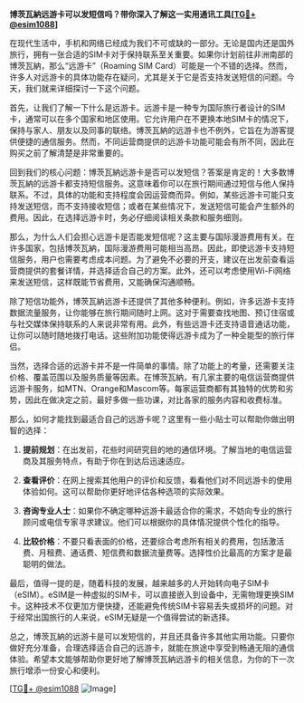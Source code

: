 **博茨瓦納远游卡可以发短信吗？带你深入了解这一实用通讯工具[[TG💪+ @esim1088](https://t.me/s/esim1088)]**

在现代生活中，手机和网络已经成为我们不可或缺的一部分。无论是国内还是国外旅行，拥有一张合适的SIM卡对于保持联系至关重要。如果你计划前往非洲南部的博茨瓦納，那么“远游卡”（Roaming SIM Card）可能是一个不错的选择。然而，许多人对远游卡的具体功能存在疑问，尤其是关于它是否支持发送短信的问题。今天，我们就来详细探讨一下这个问题。

首先，让我们了解一下什么是远游卡。远游卡是一种专为国际旅行者设计的SIM卡，通常可以在多个国家和地区使用。它允许用户在不更换本地SIM卡的情况下，保持与家人、朋友以及同事的联络。博茨瓦納的远游卡也不例外，它旨在为游客提供便捷的通信服务。然而，不同运营商提供的远游卡功能可能会有所不同，因此在购买之前了解清楚是非常重要的。

回到我们的核心问题：博茨瓦納远游卡是否可以发短信？答案是肯定的！大多数博茨瓦納的远游卡都支持短信服务。这意味着你可以在旅行期间通过短信与他人保持联系。不过，具体的功能和支持程度会因运营商而异。例如，某些远游卡可能只支持发送短信，而不支持接收短信；或者在某些情况下，发送短信可能会产生额外的费用。因此，在选择远游卡时，务必仔细阅读相关条款和服务细则。

那么，为什么人们会担心远游卡是否能发短信呢？这主要与国际漫游费用有关。在许多国家，包括博茨瓦納，国际漫游费用可能相当高昂。因此，即使远游卡支持短信服务，用户也需要考虑成本问题。为了避免不必要的开支，建议在出发前查看运营商提供的套餐详情，并选择适合自己的方案。此外，还可以考虑使用Wi-Fi网络来发送短信，这样既能节省费用，又能确保沟通顺畅。

除了短信功能外，博茨瓦納远游卡还提供了其他多种便利。例如，许多远游卡支持数据流量服务，让你能够在旅行期间随时上网。这对于需要查找地图、预订住宿或与社交媒体保持联系的人来说非常有用。此外，有些远游卡还支持语音通话功能，让你可以随时随地拨打电话。这些附加功能使得远游卡成为了一种全能型的旅行伴侣。

当然，选择合适的远游卡并不是一件简单的事情。除了功能上的考量，还需要关注价格、覆盖范围以及服务质量等因素。在博茨瓦納，有几家主要的电信运营商提供远游卡服务，如MTN、Orange和Mascom等。每家运营商都有其独特的优势和劣势，因此在做决定之前，最好多做一些功课，对比各家的服务内容和收费标准。

那么，如何才能找到最适合自己的远游卡呢？这里有一些小贴士可以帮助你做出明智的选择：

1. **提前规划**：在出发前，花些时间研究目的地的通信环境。了解当地的电信运营商及其服务特点，有助于你在到达后迅速适应。
   
2. **查看评价**：在网上搜索其他用户的评价和反馈，看看他们对不同远游卡的使用体验如何。这可以帮助你更好地评估各种选项的实际效果。
   
3. **咨询专业人士**：如果你不确定哪种远游卡最适合你的需求，不妨向专业的旅行顾问或电信专家寻求建议。他们可以根据你的具体情况提供个性化的指导。
   
4. **比较价格**：不要只看表面的价格，还要综合考虑所有相关的费用，包括激活费、月租费、通话费、短信费和数据流量费等。选择性价比最高的方案才是最聪明的做法。

最后，值得一提的是，随着科技的发展，越来越多的人开始转向电子SIM卡（eSIM）。eSIM是一种虚拟的SIM卡，可以直接嵌入到设备中，无需物理更换SIM卡。这种技术不仅更加方便快捷，还能避免传统SIM卡容易丢失或损坏的问题。对于经常出国旅行的人来说，eSIM无疑是一个值得尝试的新选择。

总之，博茨瓦納的远游卡是可以发短信的，并且还具备许多其他实用功能。只要你做好充分准备，合理选择适合自己的远游卡，就能在旅途中享受到畅通无阻的通信体验。希望本文能够帮助你更好地了解博茨瓦納远游卡的相关信息，为你的下一次旅行增添一份安心和便利。

[[TG💪+ @esim1088](https://t.me/s/esim1088) ![Image](https://i.postimg.cc/4NQfJmqS/Snipaste-2025-05-13-00-14-12.png)]